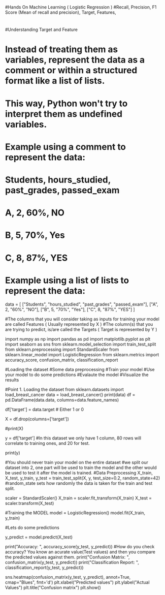 #Hands On Machine Learning ( Logistic Regression )
#Recall, Precision, F1 Score (Mean of recall and precision), Target, Features,

#


#Understanding Target and Feature
# Instead of treating them as variables, represent the data as a comment or within a structured format like a list of lists.
# This way, Python won't try to interpret them as undefined variables.

# Example using a comment to represent the data:
# Students, hours_studied, past_grades, passed_exam
# A, 2, 60%, NO
# B, 5, 70%, Yes
# C, 8, 87%, YES

# Example using a list of lists to represent the data:
data = [
    ["Students", "hours_studied", "past_grades", "passed_exam"],
    ["A", 2, "60%", "NO"],
    ["B", 5, "70%", "Yes"],
    ["C", 8, "87%", "YES"]
]

#The columns that you will consider taking as inputs for training your model are called Features ( Usually represented by X )
#The column(s) that you are trying to predict, is/are called the Targets ( Target is represented by Y )

import numpy as np
import pandas as pd
import matplotlib.pyplot as plt
import seaborn as sns
from sklearn.model_selection import train_test_split
from sklearn.preprocessing import StandardScaler
from sklearn.linear_model import LogisticRegression
from sklearn.metrics import accuracy_score, confusion_matrix, classification_report


#Loading the dataset
#Some data preprocessing
#Train your model
#Use your model to do some predictions
#Evalaute the model
#Visualize the results

#Point 1. Loading the dataset
from sklearn.datasets import load_breast_cancer
data = load_breast_cancer()
print(data)
df = pd.DataFrame(data.data, columns=data.feature_names)

df['target'] = data.target # Either 1 or 0

X = df.drop(columns=['target'])




#print(X)

y = df['target'] #In this dataset we only have 1 column, 80 rows will correlate to training ones, and 20 for test.

print(y)

#You should never train your model on the entire dataset
#we split our dataset into 2, one part will be used to train the model and the other would be used to test it after the model is trained.
#Data Preprocessing
X_train, X_test, y_train, y_test = train_test_split(X, y, test_size=0.2, random_state=42) #random_state sets how randomly the data is taken for the train and test split.

scaler = StandardScaler()
X_train = scaler.fit_transform(X_train)
X_test = scaler.transform(X_test)


#Training the MODEL
model = LogisticRegression()
model.fit(X_train, y_train) 

#Lets do some predictions

y_predict = model.predict(X_test)

print("Accuracy: ", accuracy_score(y_test, y_predict)) #How do you check accuracy? You know an acurate value(Test values) and then you compare the predicted values against them.
print("Confusion Matrix: ", confusion_matrix(y_test, y_predict))
print("Classification Report: ", classification_report(y_test, y_predict))

sns.heatmap(confusion_matrix(y_test, y_predict), annot=True, cmap="Blues", fmt='d')
plt.xlabel("Predicted values")
plt.ylabel("Actual Values")
plt.title("Confusion matrix")
plt.show()
